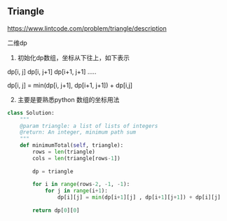 ## Triangle

<https://www.lintcode.com/problem/triangle/description>



二维dp

1. 初始化dp数组，坐标从下往上，如下表示

dp[i, j]
dp[i, j+1]  dp[i+1, j+1]
.....

dp[i, j] = min(dp[i, j+1], dp[i+1, j+1]) + dp[i,j]



2. 主要是要熟悉python 数组的坐标用法

```python
class Solution:
    """
    @param triangle: a list of lists of integers
    @return: An integer, minimum path sum
    """
    def minimumTotal(self, triangle):
        rows = len(triangle)
        cols = len(triangle[rows-1])
        
        dp = triangle
        
        for i in range(rows-2, -1, -1):
            for j in range(i+1): 
                dp[i][j] = min(dp[i+1][j] , dp[i+1][j+1]) + dp[i][j]
           
        return dp[0][0]
```

